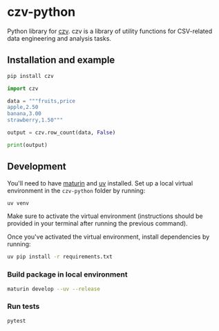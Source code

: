 # czv-python

Python library for [czv](https://github.com/rzmk/czv). czv is a library of utility functions for CSV-related data engineering and analysis tasks.

## Installation and example

```bash
pip install czv
```

```python
import czv

data = """fruits,price
apple,2.50
banana,3.00
strawberry,1.50"""

output = czv.row_count(data, False)

print(output)
```

## Development

You'll need to have [maturin](https://github.com/PyO3/maturin/) and [uv](https://github.com/astral-sh/uv) installed. Set up a local virtual environment in the `czv-python` folder by running:

```bash
uv venv
```

Make sure to activate the virtual environment (instructions should be provided in your terminal after running the previous command).

Once you've activated the virtual environment, install dependencies by running:

```bash
uv pip install -r requirements.txt
```

### Build package in local environment

```bash
maturin develop --uv --release
```

### Run tests

```bash
pytest
```
